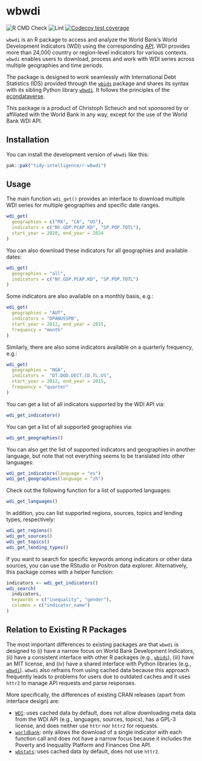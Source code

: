 wbwdi
================

<!-- badges: start -->

![R CMD
Check](https://github.com/tidy-intelligence/r-wbwdi/actions/workflows/R-CMD-check.yaml/badge.svg)
![Lint](https://github.com/tidy-intelligence/r-wbwdi/actions/workflows/lint.yaml/badge.svg)
[![Codecov test
coverage](https://codecov.io/gh/tidy-intelligence/r-wbwdi/graph/badge.svg)](https://app.codecov.io/gh/tidy-intelligence/r-wbwdi)
<!-- badges: end -->

<!-- README.md is generated from README.Rmd. Please edit that file -->

`wbwdi` is an R package to access and analyze the World Bank’s World
Development Indicators (WDI) using the corresponding
[API](https://datahelpdesk.worldbank.org/knowledgebase/articles/889392-about-the-indicators-api-documentation).
WDI provides more than 24,000 country or region-level indicators for
various contexts. `wbwdi` enables users to download, process and work
with WDI series across multiple geographies and time periods.

The package is designed to work seamlessly with International Debt
Statistics (IDS) provided through the
[`wbids`](https://github.com/Teal-Insights/r-wbids) package and shares
its syntax with its sibling Python library
[`wbwdi`](https://github.com/tidy-intelligence/py-wbwdi). It follows the
principles of the [econdataverse](https://www.econdataverse.org/).

This package is a product of Christoph Scheuch and not sponsored by or
affiliated with the World Bank in any way, except for the use of the
World Bank WDI API.

## Installation

You can install the development version of `wbwdi` like this:

``` r
pak::pak("tidy-intelligence/r-wbwdi")
```

## Usage

The main function `wdi_get()` provides an interface to download multiple
WDI series for multiple geographies and specific date ranges.

``` r
wdi_get(
  geographies = c("MX", "CA", "US"), 
  indicators = c("NY.GDP.PCAP.KD", "SP.POP.TOTL"),
  start_year = 2020, end_year = 2024
)
```

You can also download these indicators for all geographies and available
dates:

``` r
wdi_get(
  geographies = "all", 
  indicators = c("NY.GDP.PCAP.KD", "SP.POP.TOTL")
)
```

Some indicators are also available on a monthly basis, e.g.:

``` r
wdi_get(
  geographies = "AUT", 
  indicators = "DPANUSSPB",         
  start_year = 2012, end_year = 2015, 
  frequency = "month"
)
```

Similarly, there are also some indicators available on a quarterly
frequency, e.g.:

``` r
wdi_get(
  geographies = "NGA", 
  indicators =  "DT.DOD.DECT.CD.TL.US",
  start_year = 2012, end_year = 2015, 
  frequency = "quarter"
)
```

You can get a list of all indicators supported by the WDI API via:

``` r
wdi_get_indicators()
```

You can get a list of all supported geographies via:

``` r
wdi_get_geographies()
```

You can also get the list of supported indicators and geographies in
another language, but note that not everything seems to be translated
into other languages:

``` r
wdi_get_indicators(language = "es")
wdi_get_geographies(language = "zh")
```

Check out the following function for a list of supported languages:

``` r
wdi_get_languages()
```

In addition, you can list supported regions, sources, topics and lending
types, respectively:

``` r
wdi_get_regions()
wdi_get_sources()
wdi_get_topics()
wdi_get_lending_types()
```

If you want to search for specific keywords among indicators or other
data sources, you can use the RStudio or Positron data explorer.
Alternatively, this package comes with a helper function:

``` r
indicators <- wdi_get_indicators()
wdi_search(
  indicators,
  keywords = c("inequality", "gender"),
  columns = c("indicator_name")
)
```

## Relation to Existing R Packages

The most important differences to existing packages are that `wbwdi` is
designed to (i) have a narrow focus on World Bank Development
Indicators, (ii) have a consistent interface with other R packages
(e.g., [`wbids`](https://github.com/Teal-Insights/r-wbids)), (iii) have
an MIT license, and (iv) have a shared interface with Python libraries
(e.g., [`wbwdi`](https://github.com/tidy-intelligence/py-wbwdi)).
`wbwdi` also refrains from using cached data because this approach
frequently leads to problems for users due to outdated caches and it
uses `httr2` to manage API requests and parse responses.

More specifically, the differences of existing CRAN releases (apart from
interface design) are:

- [`WDI`](https://cran.r-project.org/web/packages/WDI/index.html): uses
  cached data by default, does not allow downloading meta data from the
  WDI API (e.g., languages, sources, topics), has a GPL-3 license, and
  does neither use `httr` nor `httr2` for requests.
- [`worldbank`](https://cran.r-project.org/web/packages/worldbank/index.html):
  only allows the download of a single indicator with each function call
  and does not have a narrow focus because it includes the Poverty and
  Inequality Platform and Finances One API.
- [`wbstats`](https://cran.r-project.org/web/packages/wbstats/index.html):
  uses cached data by default, does not use `httr2`.
